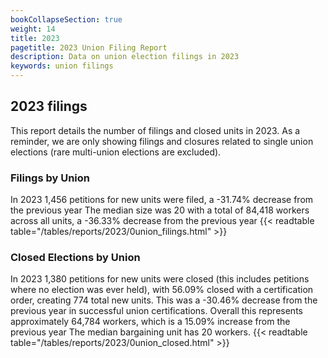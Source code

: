 ```yaml
---
bookCollapseSection: true
weight: 14
title: 2023
pagetitle: 2023 Union Filing Report
description: Data on union election filings in 2023
keywords: union filings
---
```


## 2023 filings

This report details the number of filings and closed units in 2023. As a reminder, we are only showing filings and closures related to single union elections (rare multi-union elections are excluded).

### Filings by Union
In 2023 1,456 petitions for new units were filed, a -31.74% decrease from the previous year The median size was 20 with a total of 84,418 workers across all units, a -36.33% decrease from the previous year
{{< readtable table="/tables/reports/2023/0union_filings.html" >}}

### Closed Elections by Union
In 2023 1,380 petitions for new units were closed (this includes petitions where no election was ever held), with 56.09% closed with a certification order, creating 774 total new units. This was a -30.46% decrease from the previous year in successful union certifications. Overall this represents approximately 64,784 workers, which is a 15.09% increase from the previous year The median bargaining unit has 20 workers.
{{< readtable table="/tables/reports/2023/0union_closed.html" >}}

